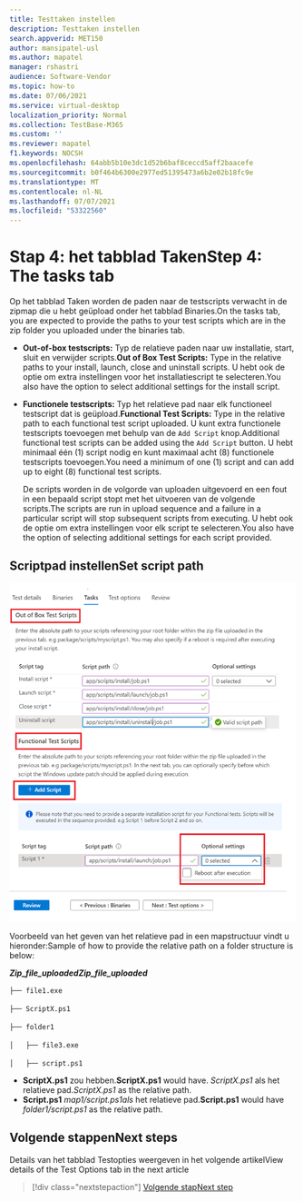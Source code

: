```yaml
---
title: Testtaken instellen
description: Testtaken instellen
search.appverid: MET150
author: mansipatel-usl
ms.author: mapatel
manager: rshastri
audience: Software-Vendor
ms.topic: how-to
ms.date: 07/06/2021
ms.service: virtual-desktop
localization_priority: Normal
ms.collection: TestBase-M365
ms.custom: ''
ms.reviewer: mapatel
f1.keywords: NOCSH
ms.openlocfilehash: 64abb5b10e3dc1d52b6baf8ceccd5aff2baacefe
ms.sourcegitcommit: b0f464b6300e2977ed51395473a6b2e02b18fc9e
ms.translationtype: MT
ms.contentlocale: nl-NL
ms.lasthandoff: 07/07/2021
ms.locfileid: "53322560"
---
```

# <a name="step-4-the-tasks-tab"></a><span data-ttu-id="ec57f-103">Stap 4: het tabblad Taken</span><span class="sxs-lookup"><span data-stu-id="ec57f-103">Step 4: The tasks tab</span></span>

<span data-ttu-id="ec57f-104">Op het tabblad Taken worden de paden naar de testscripts verwacht in de zipmap die u hebt geüpload onder het tabblad Binaries.</span><span class="sxs-lookup"><span data-stu-id="ec57f-104">On the tasks tab, you are expected to provide the paths to your test scripts which are in the zip folder you uploaded under the binaries tab.</span></span>

  - <span data-ttu-id="ec57f-105">**Out-of-box testscripts:** Typ de relatieve paden naar uw installatie, start, sluit en verwijder scripts.</span><span class="sxs-lookup"><span data-stu-id="ec57f-105">**Out of Box Test Scripts:** Type in the relative paths to your install, launch, close and uninstall scripts.</span></span> <span data-ttu-id="ec57f-106">U hebt ook de optie om extra instellingen voor het installatiescript te selecteren.</span><span class="sxs-lookup"><span data-stu-id="ec57f-106">You also have the option to select additional settings for the install script.</span></span>
  - <span data-ttu-id="ec57f-107">**Functionele testscripts:** Typ het relatieve pad naar elk functioneel testscript dat is geüpload.</span><span class="sxs-lookup"><span data-stu-id="ec57f-107">**Functional Test Scripts:** Type in the relative path to each functional test script uploaded.</span></span> <span data-ttu-id="ec57f-108">U kunt extra functionele testscripts toevoegen met behulp van de ```Add Script``` knop.</span><span class="sxs-lookup"><span data-stu-id="ec57f-108">Additional functional test scripts can be added using the ```Add Script``` button.</span></span> <span data-ttu-id="ec57f-109">U hebt minimaal één (1) script nodig en kunt maximaal acht (8) functionele testscripts toevoegen.</span><span class="sxs-lookup"><span data-stu-id="ec57f-109">You need a minimum of one (1) script and can add up to eight (8) functional test scripts.</span></span> 
  
    <span data-ttu-id="ec57f-110">De scripts worden in de volgorde van uploaden uitgevoerd en een fout in een bepaald script stopt met het uitvoeren van de volgende scripts.</span><span class="sxs-lookup"><span data-stu-id="ec57f-110">The scripts are run in upload sequence and a failure in a particular script will stop subsequent scripts from executing.</span></span>
    <span data-ttu-id="ec57f-111">U hebt ook de optie om extra instellingen voor elk script te selecteren.</span><span class="sxs-lookup"><span data-stu-id="ec57f-111">You also have the option of selecting additional settings for each script provided.</span></span>

## <a name="set-script-path"></a><span data-ttu-id="ec57f-112">Scriptpad instellen</span><span class="sxs-lookup"><span data-stu-id="ec57f-112">Set script path</span></span>

![Afbeelding van testtaak](Media/testtask.png)

<span data-ttu-id="ec57f-114">Voorbeeld van het geven van het relatieve pad in een mapstructuur vindt u hieronder:</span><span class="sxs-lookup"><span data-stu-id="ec57f-114">Sample of how to provide the relative path on a folder structure is below:</span></span>

<span data-ttu-id="ec57f-115">_**Zip_file_uploaded**_</span><span class="sxs-lookup"><span data-stu-id="ec57f-115">_**Zip_file_uploaded**_</span></span>
~~~
├── file1.exe

├── ScriptX.ps1

├── folder1

│   ├── file3.exe

│   ├── script.ps1
~~~
  - <span data-ttu-id="ec57f-116">**ScriptX.ps1** zou hebben.</span><span class="sxs-lookup"><span data-stu-id="ec57f-116">**ScriptX.ps1** would have.</span></span> <span data-ttu-id="ec57f-117">_ScriptX.ps1_ als het relatieve pad.</span><span class="sxs-lookup"><span data-stu-id="ec57f-117">_ScriptX.ps1_ as the relative path.</span></span>
  - <span data-ttu-id="ec57f-118">**Script.ps1** _map1/script.ps1als_ het relatieve pad.</span><span class="sxs-lookup"><span data-stu-id="ec57f-118">**Script.ps1** would have _folder1/script.ps1_ as the relative path.</span></span>


## <a name="next-steps"></a><span data-ttu-id="ec57f-119">Volgende stappen</span><span class="sxs-lookup"><span data-stu-id="ec57f-119">Next steps</span></span>

<span data-ttu-id="ec57f-120">Details van het tabblad Testopties weergeven in het volgende artikel</span><span class="sxs-lookup"><span data-stu-id="ec57f-120">View details of the Test Options tab in the next article</span></span> 
> [!div class="nextstepaction"]
> [<span data-ttu-id="ec57f-121">Volgende stap</span><span class="sxs-lookup"><span data-stu-id="ec57f-121">Next step</span></span>](testoptions.md)
